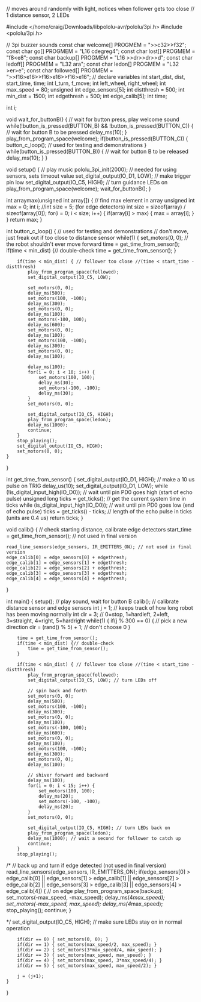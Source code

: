// moves around randomly with light, notices when follower gets too close
// 1 distance sensor, 2 LEDs

#include </home/craig/Downloads/libpololu-avr/pololu/3pi.h>
#include <pololu/3pi.h>

// 3pi buzzer sounds
const char welcome[] PROGMEM = ">>c32>>f32";
const char go[] PROGMEM = "L16 cdegreg4";
const char lost[] PROGMEM = "f8<e8";
const char backup[] PROGMEM = "L16 >>dr>>dr>>d";
const char ledoff[] PROGMEM = "L32 ara";
const char ledon[] PROGMEM = "L32 >er>e";
const char followed[] PROGMEM = ">>f16>e16>>f16>e16>>f16>e16";
// declare variables
int start_dist, dist, start_time, time;
int l_turn, f_move;
int left_wheel, right_wheel;
int max_speed = 80;
unsigned int edge_sensors[5];
int distthresh = 500;
int min_dist = 1500;
int edgethresh = 500;
int edge_calib[5];
int time;

int i;

void wait_for_buttonB() {
	// wait for button press, play welcome sound
	while(!button_is_pressed(BUTTON_B) && !button_is_pressed(BUTTON_C)) { // wait for button B to be pressed 
		delay_ms(10);
	}
	play_from_program_space(welcome);
	if(button_is_pressed(BUTTON_C)) {
		button_c_loop(); // used for testing and demonstrations
	}
	while(button_is_pressed(BUTTON_B)) { // wait for button B to be released
		delay_ms(10);
	}
}

void setup() {
	// play music
	pololu_3pi_init(2000); // needed for using sensors, sets timeout value
	set_digital_output(IO_D1, LOW);  // make trigger pin low
	set_digital_output(IO_C5, HIGH); // turn guidance LEDs on
	play_from_program_space(welcome);
	wait_for_buttonB();
}

int arraymax(unsigned int array[]) { // find max element in array
	unsigned int max = 0;
	int i;
	//int size = 5; (for edge detectors)
	int size = sizeof(array) / sizeof(array[0]);
	for(i = 0; i < size; i++) {
		if(array[i] > max) {
			max = array[i];
		}
	}
	return max;
}

int button_c_loop() { // used for testing and demonstrations
	// don't move, just freak out if too close to distance sensor
	while(1) {
		set_motors(0, 0); // the robot shouldn't ever move forward
		time = get_time_from_sensor();
		if(time < min_dist) {// double-check
			time = get_time_from_sensor();
		}

		if(time < min_dist) { // follower too close //(time < start_time - distthresh)
			play_from_program_space(followed);
			set_digital_output(IO_C5, LOW);
			
			set_motors(0, 0);
			delay_ms(500);
			set_motors(100, -100);
			delay_ms(300);
			set_motors(0, 0);
			delay_ms(100);
			set_motors(-100, 100);
			delay_ms(600);
			set_motors(0, 0);
			delay_ms(100);
			set_motors(100, -100);
			delay_ms(300);
			set_motors(0, 0);
			delay_ms(100);
			
			delay_ms(100);
			for(i = 0; i < 10; i++) {
				set_motors(100, 100);
				delay_ms(30);
				set_motors(-100, -100);
				delay_ms(30);
			}
			set_motors(0, 0);
			
			set_digital_output(IO_C5, HIGH);
			play_from_program_space(ledon);
			delay_ms(1000);
			continue;
		}
		stop_playing();
		set_digital_output(IO_C5, HIGH);
		set_motors(0, 0);
	}
}

int get_time_from_sensor() {
	set_digital_output(IO_D1, HIGH);  // make a 10 us pulse on TRIG
	delay_us(10);
	set_digital_output(IO_D1, LOW);
	while (!is_digital_input_high(IO_D0));  // wait until pin PD0 goes high (start of echo pulse)
	unsigned long ticks = get_ticks();  // get the current system time in ticks
	while (is_digital_input_high(IO_D0));  // wait until pin PD0 goes low (end of echo pulse)
	ticks = get_ticks() - ticks;  // length of the echo pulse in ticks (units are 0.4 us)
	return ticks;
}	

void calib() { // check starting distance, calibrate edge detectors
	start_time = get_time_from_sensor(); // not used in final version

	read_line_sensors(edge_sensors, IR_EMITTERS_ON); // not used in final version
	edge_calib[0] = edge_sensors[0] + edgethresh;
	edge_calib[1] = edge_sensors[1] + edgethresh;
	edge_calib[2] = edge_sensors[2] + edgethresh;
	edge_calib[3] = edge_sensors[3] + edgethresh;
	edge_calib[4] = edge_sensors[4] + edgethresh;
}

int main() {
	setup(); // play sound, wait for button B
	calib(); // calibrate distance sensor and edge sensors
	int j = 1; // keeps track of how long robot has been moving normally
	int dir = 3; // 0=stop, 1=hardleft, 2=left, 3=straight, 4=right, 5=hardright
	while(1) {
		if(j % 300 == 0) { // pick a new direction
			dir = (rand() % 5) + 1; // don't choose 0
		}
		
		time = get_time_from_sensor();
		if(time < min_dist) {// double-check
			time = get_time_from_sensor();
		}

		if(time < min_dist) { // follower too close //(time < start_time - distthresh)
			play_from_program_space(followed);
			set_digital_output(IO_C5, LOW); // turn LEDs off
			
			// spin back and forth
			set_motors(0, 0);
			delay_ms(500);
			set_motors(100, -100);
			delay_ms(300);
			set_motors(0, 0);
			delay_ms(100);
			set_motors(-100, 100);
			delay_ms(600);
			set_motors(0, 0);
			delay_ms(100);
			set_motors(100, -100);
			delay_ms(300);
			set_motors(0, 0);
			delay_ms(100);
			
			// shiver forward and backward
			delay_ms(100);
			for(i = 0; i < 15; i++) {
				set_motors(100, 100);
				delay_ms(20);
				set_motors(-100, -100);
				delay_ms(20);
			}
			set_motors(0, 0);
			
			set_digital_output(IO_C5, HIGH); // turn LEDs back on
			play_from_program_space(ledon);
			delay_ms(1000); // wait a second for follower to catch up
			continue;
		}
		stop_playing();


/*
		// back up and turn if edge detected (not used in final version)
		read_line_sensors(edge_sensors, IR_EMITTERS_ON);
		if(edge_sensors[0] > edge_calib[0] ||
		   edge_sensors[1] > edge_calib[1] ||
		   edge_sensors[2] > edge_calib[2] ||
		   edge_sensors[3] > edge_calib[3] ||
		   edge_sensors[4] > edge_calib[4]) { // on edge
			play_from_program_space(backup);
			set_motors(-max_speed, -max_speed);
			delay_ms(4*max_speed);
			set_motors(-max_speed, max_speed);
			delay_ms(4*max_speed);
			stop_playing();
			continue;
		}

*/
		set_digital_output(IO_C5, HIGH); // make sure LEDs stay on in normal operation

		if(dir == 0) { set_motors(0, 0); }
		if(dir == 1) { set_motors(max_speed/2, max_speed); }
		if(dir == 2) { set_motors(3*max_speed/4, max_speed); }
		if(dir == 3) { set_motors(max_speed, max_speed); }
		if(dir == 4) { set_motors(max_speed, 3*max_speed/4); }
		if(dir == 5) { set_motors(max_speed, max_speed/2); }

		j = (j+1);
	}
}
